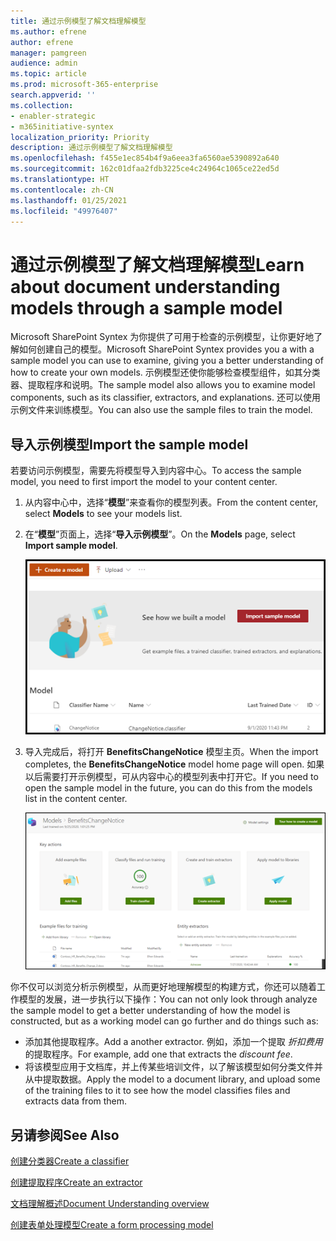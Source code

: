 ```yaml
---
title: 通过示例模型了解文档理解模型
ms.author: efrene
author: efrene
manager: pamgreen
audience: admin
ms.topic: article
ms.prod: microsoft-365-enterprise
search.appverid: ''
ms.collection:
- enabler-strategic
- m365initiative-syntex
localization_priority: Priority
description: 通过示例模型了解文档理解模型
ms.openlocfilehash: f455e1ec854b4f9a6eea3fa6560ae5390892a640
ms.sourcegitcommit: 162c01dfaa2fdb3225ce4c24964c1065ce22ed5d
ms.translationtype: HT
ms.contentlocale: zh-CN
ms.lasthandoff: 01/25/2021
ms.locfileid: "49976407"
---
```

# <a name="learn-about-document-understanding-models-through-a-sample-model"></a><span data-ttu-id="bda11-103">通过示例模型了解文档理解模型</span><span class="sxs-lookup"><span data-stu-id="bda11-103">Learn about document understanding models through a sample model</span></span>

<span data-ttu-id="bda11-104">Microsoft SharePoint Syntex 为你提供了可用于检查的示例模型，让你更好地了解如何创建自己的模型。</span><span class="sxs-lookup"><span data-stu-id="bda11-104">Microsoft SharePoint Syntex provides you a with a sample model you can use to examine, giving you a better understanding of how to create your own models.</span></span> <span data-ttu-id="bda11-105">示例模型还使你能够检查模型组件，如其分类器、提取程序和说明。</span><span class="sxs-lookup"><span data-stu-id="bda11-105">The sample model also allows you to examine model components, such as its classifier, extractors, and explanations.</span></span> <span data-ttu-id="bda11-106">还可以使用示例文件来训练模型。</span><span class="sxs-lookup"><span data-stu-id="bda11-106">You can also use the sample files to train the model.</span></span>

## <a name="import-the-sample-model"></a><span data-ttu-id="bda11-107">导入示例模型</span><span class="sxs-lookup"><span data-stu-id="bda11-107">Import the sample model</span></span>

<span data-ttu-id="bda11-108">若要访问示例模型，需要先将模型导入到内容中心。</span><span class="sxs-lookup"><span data-stu-id="bda11-108">To access the sample model, you need to first import the model to your content center.</span></span>

1. <span data-ttu-id="bda11-109">从内容中心中，选择“**模型**”来查看你的模型列表。</span><span class="sxs-lookup"><span data-stu-id="bda11-109">From the content center, select **Models** to see your models list.</span></span></br>
2. <span data-ttu-id="bda11-110">在“**模型**”页面上，选择“**导入示例模型**”。</span><span class="sxs-lookup"><span data-stu-id="bda11-110">On the **Models** page, select **Import sample model**.</span></span></br>

    ![导入示例模型](../media/content-understanding/import-sample-model.png) </br>

3. <span data-ttu-id="bda11-112">导入完成后，将打开 **BenefitsChangeNotice** 模型主页。</span><span class="sxs-lookup"><span data-stu-id="bda11-112">When the import completes, the **BenefitsChangeNotice** model home page will open.</span></span> <span data-ttu-id="bda11-113">如果以后需要打开示例模型，可从内容中心的模型列表中打开它。</span><span class="sxs-lookup"><span data-stu-id="bda11-113">If you need to open the sample model in the future, you can do this from the models list in the content center.</span></span> </br>

     ![示例主页](../media/content-understanding/sample-home-page.png)</br>

<span data-ttu-id="bda11-115">你不仅可以浏览分析示例模型，从而更好地理解模型的构建方式，你还可以随着工作模型的发展，进一步执行以下操作：</span><span class="sxs-lookup"><span data-stu-id="bda11-115">You can not only look through analyze the sample model to get a better understanding of how the model is constructed, but as a working model can go further and do things such as:</span></span>

- <span data-ttu-id="bda11-116">添加其他提取程序。</span><span class="sxs-lookup"><span data-stu-id="bda11-116">Add a another extractor.</span></span> <span data-ttu-id="bda11-117">例如，添加一个提取 *折扣费用* 的提取程序。</span><span class="sxs-lookup"><span data-stu-id="bda11-117">For example, add one that extracts the *discount fee*.</span></span>
- <span data-ttu-id="bda11-118">将该模型应用于文档库，并上传某些培训文件，以了解该模型如何分类文件并从中提取数据。</span><span class="sxs-lookup"><span data-stu-id="bda11-118">Apply the model to a document library, and upload some of the training files to it to see how the model classifies files and extracts data from them.</span></span>


## <a name="see-also"></a><span data-ttu-id="bda11-119">另请参阅</span><span class="sxs-lookup"><span data-stu-id="bda11-119">See Also</span></span>
[<span data-ttu-id="bda11-120">创建分类器</span><span class="sxs-lookup"><span data-stu-id="bda11-120">Create a classifier</span></span>](create-a-classifier.md)

[<span data-ttu-id="bda11-121">创建提取程序</span><span class="sxs-lookup"><span data-stu-id="bda11-121">Create an extractor</span></span>](create-an-extractor.md)

[<span data-ttu-id="bda11-122">文档理解概述</span><span class="sxs-lookup"><span data-stu-id="bda11-122">Document Understanding overview</span></span>](document-understanding-overview.md)

[<span data-ttu-id="bda11-123">创建表单处理模型</span><span class="sxs-lookup"><span data-stu-id="bda11-123">Create a form processing model</span></span>](create-a-form-processing-model.md)  
